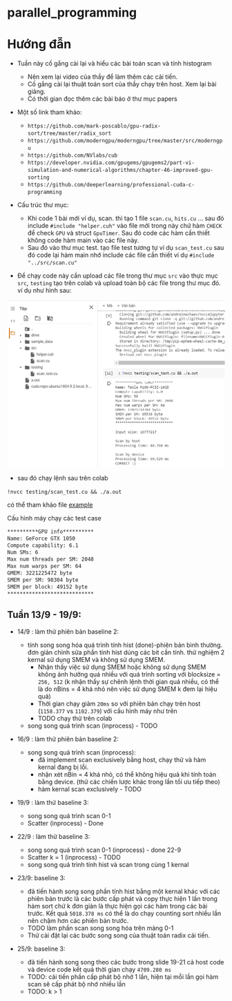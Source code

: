 # parallel_programming

# Hướng đẫn
* Tuần này cố gắng cài lại và hiểu các bài toán scan và tính histogram
    * Nên xem lại video của thầy để làm thêm các cải tiến.
    * Cố gắng cài lại thuật toán sort của thầy chạy trên host. Xem lại bài giảng.
    * Có thời gian đọc thêm các bài báo ở thư mục papers

* Một số link tham khảo:
    * `https://github.com/mark-poscablo/gpu-radix-sort/tree/master/radix_sort`
    * `https://github.com/moderngpu/moderngpu/tree/master/src/moderngpu`
    * `https://github.com/NVlabs/cub`
    * `https://developer.nvidia.com/gpugems/gpugems2/part-vi-simulation-and-numerical-algorithms/chapter-46-improved-gpu-sorting`
    * `https://github.com/deeperlearning/professional-cuda-c-programming`

* Cấu trúc thư mục:
    * Khi code 1 bài mới ví dụ, scan. thì tạo 1 file `scan.cu`, `hits.cu` ... sau đó include ```#include "helper.cuh"``` vào file mới trong này chứ hàm `CHECK` để check `GPU` và struct `GpuTimer`. Sau đó code các hàm cần thiết không code hàm main vào các file này.
    * Sau đó vào thư mục test. tạo file test tương tự ví dụ `scan_test.cu` sau đó code lại hàm main nhớ include các file cần thiết ví dụ `#include "../src/scan.cu"`

* Để chạy code này cần upload các file trong thư mục `src` vào thực mục `src`, `testing` tạo trên colab và upload toàn bộ các file trong thư mục đó. ví dụ như hình sau:

![hinh 1](./colab.png)

- sau đó chạy lệnh sau trên colab

`!nvcc testing/scan_test.cu && ./a.out`

có thể tham khảo file [example](./example.ipynb)

Cấu hình máy chạy các test case

```shell
**********GPU info**********
Name: GeForce GTX 1050
Compute capability: 6.1
Num SMs: 6
Max num threads per SM: 2048
Max num warps per SM: 64
GMEM: 3221225472 byte
SMEM per SM: 98304 byte
SMEM per block: 49152 byte
****************************
```

## Tuần 13/9 - 19/9:
* 14/9 : làm thử phiên bản baseline 2: 
    - tính song song hóa quá trình tính hist (done)-phiên bản bình thường. đơn giản chỉnh sửa phần tính hist dúng các bit cần tính. thử nghiệm 2 kernal sử dụng SMEM và không sử dụng SMEM.
        - Nhận thấy việc sử dụng SMEM hoặc không sử dụng SMEM không ảnh hưởng quá nhiều với quá trình sorting với blocksize = `256, 512` (k nhận thấy sự chênh lệnh thời gian quá nhiều, có thể là do nBins = 4 khá nhỏ nên việc sử dụng SMEM k đem lại hiệu quả)
        - Thời gian chạy giảm `20ms` so với phiên bản chạy trên host (`1158.377` vs `1102.379`) với cấu hình máy như trên
        - TODO chạy thử trên colab
    - song song quá trình scan (inprocess) - TODO 

* 16/9 : làm thử phiên bản baseline 2: 
    - song song quá trình scan (inprocess):
        - đã implement scan exclusively bằng host, chạy thử và hàm kernal đang bị lỗi.
        - nhận xét nBin = 4 khá nhỏ, có thể không hiệu quả khi tính toán bằng device. (thử các chiến lược khác trong lần tối ưu tiếp theo)
        - hàm kernal scan exclusively - TODO

* 19/9 : làm thử baseline 3:
    - song song quá trình scan 0-1
    - Scatter (inprocess) - Done

* 22/9 : làm thử baseline 3:
    - song song quá trình scan 0-1 (inprocess) - done 22-9
    - Scatter k = 1 (inprocess) - TODO
    - song song quá trình tính hist và scan trong cùng 1 kernal

* 23/9: baseline 3: 
    - đã tiến hành song song phần tính hist bằng một kernal khác với các phiên bản trước là các bước cấp phát và copy thực hiện 1 lần trong hàm sort chứ k đơn giản là thực hiện gọi các hàm trong các bài trước. Kết quả `5018.378 ms` có thể là do chạy counting sort nhiều lần nên chậm hơn các phiên bản trước.
    - TODO làm phần scan song song hóa trên mảng 0-1
    - Thử cài đặt lại các bước song song của thuật toán radix cải tiến.

* 25/9: baseline 3: 
    - đã tiến hành song song theo các bước trong slide 19-21 cả host code và device code kết quả thời gian chạy `4709.280 ms`
    - TODO: cải tiến phần cấp phát bộ nhớ 1 lần, hiện tại mỗi lần gọi hàm scan sẽ cấp phát bộ nhớ nhiều lần
    - TODO: k > 1
